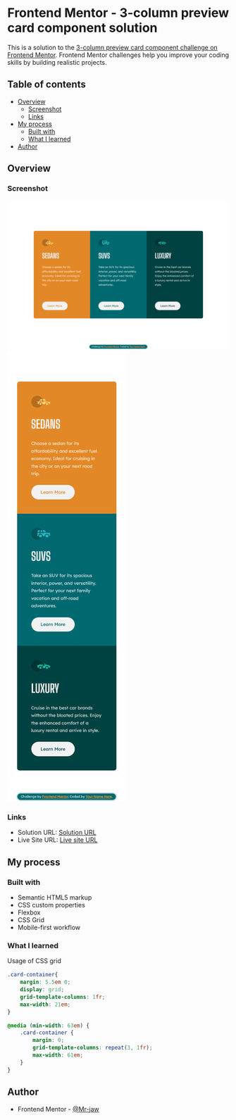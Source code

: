 # Frontend Mentor - 3-column preview card component solution

This is a solution to the [3-column preview card component challenge on Frontend Mentor](https://www.frontendmentor.io/challenges/3column-preview-card-component-pH92eAR2-). Frontend Mentor challenges help you improve your coding skills by building realistic projects. 

## Table of contents

- [Overview](#overview)
  - [Screenshot](#screenshot)
  - [Links](#links)
- [My process](#my-process)
  - [Built with](#built-with)
  - [What I learned](#what-i-learned)
- [Author](#author)


## Overview

### Screenshot

![Desktop View](./screenshotdesktop.jpg)
![Mobile View](./screenshotmobile.jpg)

### Links

- Solution URL: [Solution URL](https://www.frontendmentor.io/solutions/responsive-column-preview-card-component-using-flex-and-grid-mr33gsOWz6)
- Live Site URL: [Live site URL](https://famous-klepon-0b8fb8.netlify.app/)

## My process

### Built with

- Semantic HTML5 markup
- CSS custom properties
- Flexbox
- CSS Grid
- Mobile-first workflow

### What I learned

Usage of CSS grid

```css
.card-container{
    margin: 5.5em 0;
    display: grid;
    grid-template-columns: 1fr;
    max-width: 21em;
}
```
```css
@media (min-width: 63em) {
    .card-container {
        margin: 0;
        grid-template-columns: repeat(3, 1fr);
        max-width: 61em;
    }
}
```

## Author

- Frontend Mentor - [@Mr-jaw](https://www.frontendmentor.io/profile/Mr-jaw)


